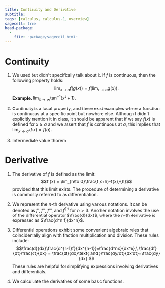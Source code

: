 ```yaml
---
title: Continuity and Derivative
subtitle: 
tags: [calculus, calculus-1, overview]
sagecell: true
head-package:
  -
    file: "package/sagecell.html"
---
```


# Continuity

1. We used but didn't specifically talk about it. If $f$ is continuous, then the following property holds: $$\lim_{x\to a}f(g(x)) = f(\lim_{x\to a}g(x)).$$
**Example.** $\displaystyle\lim_{x\to\infty}\tan^{-1}(x^2+1)$.

2. Continuity is a local property, and there exist examples where a function is continuous at a specific point but nowhere else. Although I didn't explicitly mention it in class, it should be apparent that if we say $f(x)$ is defined for $x \geq a$ and we assert that $f$ is continuous at $a$, this implies that $\lim_{x\to a^{+}}f(x)=f(a)$.

3. Intermediate value thorem

# Derivative

1. The derivative of $f$ is defined as the limit: $$f'(x) = \lim_{h\to 0}\frac{f(x+h)-f(x)}{h}$$ provided that this limit exists. The procedure of determining a derivative is commonly referred to as differentiation.

2. We represent the $n$-th derivative using various notations. It can be denoted as $f'$, $f''$, $f'''$, and $f^{(n)}$ for $n>3$. Another notation involves the use of the differential operator $\frac{d}{dx}$, where the $n$-th derivative is expressed as $\frac{d^n f}{dx^n}$.

3. Differential operations exhibit some convenient algebraic rules that coincidentally align with fraction multiplication and division. These rules include: $$\frac{d}{dx}\frac{d^{n-1}f}{dx^{n-1}}=\frac{d^nx}{dx^n},\ \frac{df}{dt}\frac{dt}{dx} = \frac{df}{dx}\text{ and }\frac{dy/dt}{dx/dt}=\frac{dy}{dx}.$$ These rules are helpful for simplifying expressions involving derivatives and differentials.

4. We calculuate the derivatives of some basic functions.